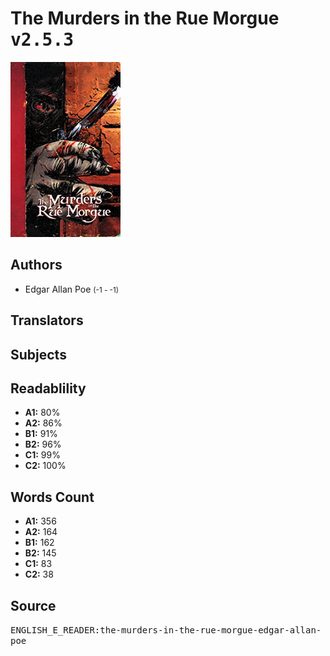 # The Murders in the Rue Morgue <kbd>v2.5.3</kbd>

![](./cover.medium.jpg "")

## Authors


 - Edgar Allan Poe <small>(-1 - -1)</small>

## Translators



## Subjects



## Readablility


 - **A1:** 80%
 - **A2:** 86%
 - **B1:** 91%
 - **B2:** 96%
 - **C1:** 99%
 - **C2:** 100%

## Words Count


 - **A1:** 356
 - **A2:** 164
 - **B1:** 162
 - **B2:** 145
 - **C1:** 83
 - **C2:** 38

## Source


<kbd>ENGLISH_E_READER:the-murders-in-the-rue-morgue-edgar-allan-poe</kbd>
